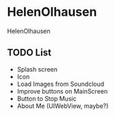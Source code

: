 # HelenOlhausen
HelenOlhausen

## TODO List

- Splash screen
- Icon
- Load Images from Soundcloud
- Improve buttons on MainScreen
- Button to Stop Music
- About Me (UIWebView, maybe?)
